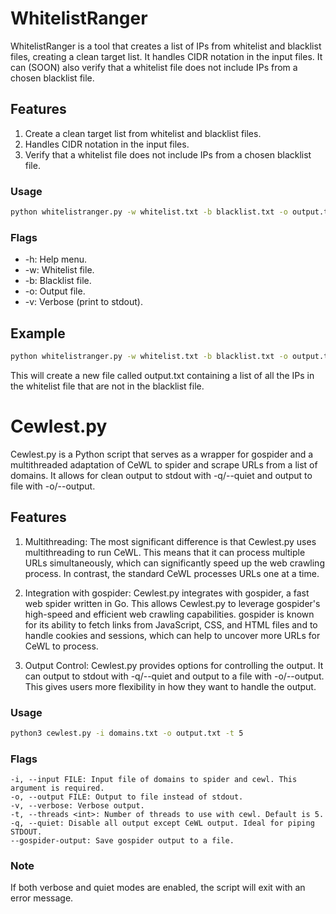 # WhitelistRanger
WhitelistRanger is a tool that creates a list of IPs from whitelist and blacklist files, creating a clean target list. It handles CIDR notation in the input files. It can (SOON) also verify that a whitelist file does not include IPs from a chosen blacklist file.

## Features
1. Create a clean target list from whitelist and blacklist files.
2. Handles CIDR notation in the input files.
3. Verify that a whitelist file does not include IPs from a chosen blacklist file.
### Usage
```bash 
python whitelistranger.py -w whitelist.txt -b blacklist.txt -o output.txt
```
### Flags
* -h: Help menu.
* -w: Whitelist file.
* -b: Blacklist file.
* -o: Output file.
* -v: Verbose (print to stdout).
## Example
```bash
python whitelistranger.py -w whitelist.txt -b blacklist.txt -o output.txt
```
This will create a new file called output.txt containing a list of all the IPs in the whitelist file that are not in the blacklist file.



# Cewlest.py
Cewlest.py is a Python script that serves as a wrapper for gospider and a multithreaded adaptation of CeWL to spider and scrape URLs from a list of domains. It allows for clean output to stdout with -q/--quiet and output to file with -o/--output.

## Features
1. Multithreading: The most significant difference is that Cewlest.py uses multithreading to run CeWL. This means that it can process multiple URLs simultaneously, which can significantly speed up the web crawling process. In contrast, the standard CeWL processes URLs one at a time.

2. Integration with gospider: Cewlest.py integrates with gospider, a fast web spider written in Go. This allows Cewlest.py to leverage gospider's high-speed and efficient web crawling capabilities. gospider is known for its ability to fetch links from JavaScript, CSS, and HTML files and to handle cookies and sessions, which can help to uncover more URLs for CeWL to process.

3. Output Control: Cewlest.py provides options for controlling the output. It can output to stdout with -q/--quiet and output to a file with -o/--output. This gives users more flexibility in how they want to handle the output.


### Usage
```bash
python3 cewlest.py -i domains.txt -o output.txt -t 5
```
### Flags
```
-i, --input FILE: Input file of domains to spider and cewl. This argument is required.
-o, --output FILE: Output to file instead of stdout.
-v, --verbose: Verbose output.
-t, --threads <int>: Number of threads to use with cewl. Default is 5.
-q, --quiet: Disable all output except CeWL output. Ideal for piping STDOUT.
--gospider-output: Save gospider output to a file.
```

### Note
If both verbose and quiet modes are enabled, the script will exit with an error message.